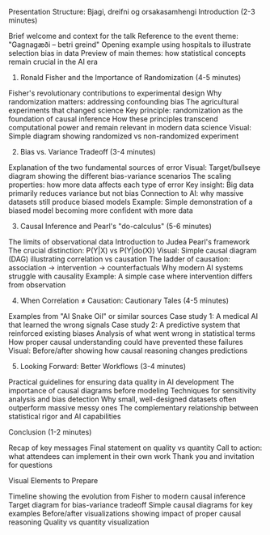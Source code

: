 Presentation Structure: Bjagi, dreifni og orsakasamhengi
Introduction (2-3 minutes)

Brief welcome and context for the talk
Reference to the event theme: "Gagnagæði – betri greind"
Opening example using hospitals to illustrate selection bias in data
Preview of main themes: how statistical concepts remain crucial in the AI era

1. Ronald Fisher and the Importance of Randomization (4-5 minutes)

Fisher's revolutionary contributions to experimental design
Why randomization matters: addressing confounding bias
The agricultural experiments that changed science
Key principle: randomization as the foundation of causal inference
How these principles transcend computational power and remain relevant in modern data science
Visual: Simple diagram showing randomized vs non-randomized experiment

2. Bias vs. Variance Tradeoff (3-4 minutes)

Explanation of the two fundamental sources of error
Visual: Target/bullseye diagram showing the different bias-variance scenarios
The scaling properties: how more data affects each type of error
Key insight: Big data primarily reduces variance but not bias
Connection to AI: why massive datasets still produce biased models
Example: Simple demonstration of a biased model becoming more confident with more data

3. Causal Inference and Pearl's "do-calculus" (5-6 minutes)

The limits of observational data
Introduction to Judea Pearl's framework
The crucial distinction: P(Y|X) vs P(Y|do(X))
Visual: Simple causal diagram (DAG) illustrating correlation vs causation
The ladder of causation: association → intervention → counterfactuals
Why modern AI systems struggle with causality
Example: A simple case where intervention differs from observation

4. When Correlation ≠ Causation: Cautionary Tales (4-5 minutes)

Examples from "AI Snake Oil" or similar sources
Case study 1: A medical AI that learned the wrong signals
Case study 2: A predictive system that reinforced existing biases
Analysis of what went wrong in statistical terms
How proper causal understanding could have prevented these failures
Visual: Before/after showing how causal reasoning changes predictions

5. Looking Forward: Better Workflows (3-4 minutes)

Practical guidelines for ensuring data quality in AI development
The importance of causal diagrams before modeling
Techniques for sensitivity analysis and bias detection
Why small, well-designed datasets often outperform massive messy ones
The complementary relationship between statistical rigor and AI capabilities

Conclusion (1-2 minutes)

Recap of key messages
Final statement on quality vs quantity
Call to action: what attendees can implement in their own work
Thank you and invitation for questions

Visual Elements to Prepare

Timeline showing the evolution from Fisher to modern causal inference
Target diagram for bias-variance tradeoff
Simple causal diagrams for key examples
Before/after visualizations showing impact of proper causal reasoning
Quality vs quantity visualization